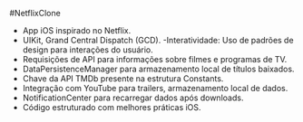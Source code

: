 #NetflixClone

- App iOS inspirado no Netflix.
- UIKit, Grand Central Dispatch (GCD).
-Interatividade: Uso de padrões de design para interações do usuário.
- Requisições de API para informações sobre filmes e programas de TV.
- DataPersistenceManager para armazenamento local de títulos baixados.
- Chave da API TMDb presente na estrutura Constants.
- Integração com YouTube para trailers, armazenamento local de dados.
- NotificationCenter para recarregar dados após downloads.
- Código estruturado com melhores práticas iOS.
